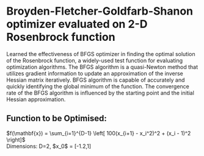 # Broyden-Fletcher-Goldfarb-Shanon optimizer evaluated on 2-D Rosenbrock function
Learned the effectiveness of BFGS optimizer in finding the optimal solution of the Rosenbrock function, a widely-used test function for evaluating optimization algorithms. The BFGS algorithm is a quasi-Newton method that utilizes gradient information to update an approximation of the inverse Hessian matrix iteratively. BFGS algorithm is capable of accurately and quickly identifying the global minimum of the function. The convergence rate of the BFGS algorithm is influenced by the starting point and the initial Hessian approximation.

## Function to be Optimised:
<p>$f(\mathbf{x}) = \sum_{i=1}^{D-1} \left[ 100(x_{i+1} - x_i^2)^2 + (x_i - 1)^2 \right]$ <br>
Dimensions: D=2, $x_0$ = [-1.2,1]
</p>
